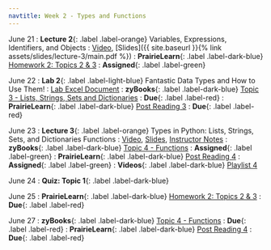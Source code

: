 ```yaml
---
navtitle: Week 2 - Types and Functions
---
```


June 21 
: **Lecture 2**{: .label .label-orange} Variables, Expressions, Identifiers, and Objects 
  : [Video](#), [Slides]({{ site.baseurl }}{% link assets/slides/lecture-3/main.pdf %})
: **PrairieLearn**{: .label .label-dark-blue}  [Homework 2: Topics 2 & 3](#)
  : **Assigned**{: .label .label-green} 

June 22
: **Lab 2**{: .label .label-light-blue} Fantastic Data Types and How to Use Them!
  : [Lab Excel Document](https://drive.google.com/file/d/1CBl7rstmUx__V78jdy9csYnKBr4eToBo/view?usp=sharing)
: **zyBooks**{: .label .label-dark-blue} [Topic 3 - Lists, Strings, Sets and Dictionaries](#)
  : **Due**{: .label .label-red} 
: **PrairieLearn**{: .label .label-dark-blue}  [Post Reading 3](#)
  : **Due**{: .label .label-red} 

June 23
: **Lecture 3**{: .label .label-orange} Types in Python: Lists, Strings, Sets, and Dictionaries Functions
  : [Video](#), [Slides](#), [Instructor Notes](#)
: **zyBooks**{: .label .label-dark-blue} [Topic 4 - Functions](#)
  : **Assigned**{: .label .label-green} 
: **PrairieLearn**{: .label .label-dark-blue} [Post Reading 4](#)
  : **Assigned**{: .label .label-green} 
: **Videos**{: .label .label-dark-blue} [Playlist 4](https://mediaspace.illinois.edu/playlist/dedicated/214548063/1_9yz5jrl8/)

June 24
: **Quiz: Topic 1**{: .label .label-dark-blue}  

June 25
: **PrairieLearn**{: .label .label-dark-blue}  [Homework 2: Topics 2 & 3](#)
  : **Due**{: .label .label-red} 

June 27
: **zyBooks**{: .label .label-dark-blue} [Topic 4 - Functions](#)
  : **Due**{: .label .label-red} 
: **PrairieLearn**{: .label .label-dark-blue} [Post Reading 4](#)
  : **Due**{: .label .label-red} 

